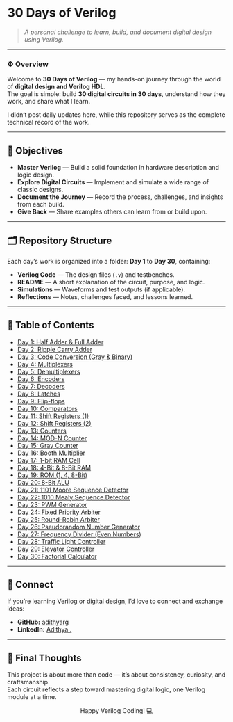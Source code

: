# **30 Days of Verilog**

> *A personal challenge to learn, build, and document digital design using Verilog.*

---

### ⚙️ Overview

Welcome to **30 Days of Verilog** — my hands-on journey through the world of **digital design and Verilog HDL**.  
The goal is simple: build **30 digital circuits in 30 days**, understand how they work, and share what I learn.

I didn’t post daily updates here, while this repository serves as the complete technical record of the work.

---

## 🎯 Objectives

- **Master Verilog** — Build a solid foundation in hardware description and logic design.  
- **Explore Digital Circuits** — Implement and simulate a wide range of classic designs.  
- **Document the Journey** — Record the process, challenges, and insights from each build.  
- **Give Back** — Share examples others can learn from or build upon.

---

## 🗂️ Repository Structure

Each day’s work is organized into a folder: **Day 1** to **Day 30**, containing:

- **Verilog Code** — The design files (`.v`) and testbenches.  
- **README** — A short explanation of the circuit, purpose, and logic.  
- **Simulations** — Waveforms and test outputs (if applicable).  
- **Reflections** — Notes, challenges faced, and lessons learned.

---

## 📘 Table of Contents

- [Day 1: Half Adder & Full Adder](./Day1)  
- [Day 2: Ripple Carry Adder](./Day2)  
- [Day 3: Code Conversion (Gray & Binary)](./Day3)  
- [Day 4: Multiplexers](./Day4)  
- [Day 5: Demultiplexers](./Day5)  
- [Day 6: Encoders](./Day6)  
- [Day 7: Decoders](./Day7)  
- [Day 8: Latches](./Day8)  
- [Day 9: Flip-flops](./Day9)  
- [Day 10: Comparators](./Day_10)  
- [Day 11: Shift Registers (1)](./Day_11)  
- [Day 12: Shift Registers (2)](./Day_12)  
- [Day 13: Counters](./Day_13)  
- [Day 14: MOD-N Counter](./Day_14)  
- [Day 15: Gray Counter](./Day_15)  
- [Day 16: Booth Multiplier](./Day_16)  
- [Day 17: 1-bit RAM Cell](./Day_17)  
- [Day 18: 4-Bit & 8-Bit RAM](./Day_18)  
- [Day 19: ROM (1, 4, 8-Bit)](./Day_19)  
- [Day 20: 8-Bit ALU](./Day_20)  
- [Day 21: 1101 Moore Sequence Detector](./Day_21)  
- [Day 22: 1010 Mealy Sequence Detector](./Day_22)  
- [Day 23: PWM Generator](./Day_23)  
- [Day 24: Fixed Priority Arbiter](./Day_24)  
- [Day 25: Round-Robin Arbiter](./Day_25)  
- [Day 26: Pseudorandom Number Generator](./Day_26)  
- [Day 27: Frequency Divider (Even Numbers)](./Day_27)  
- [Day 28: Traffic Light Controller](./Day_28)  
- [Day 29: Elevator Controller](./Day_29)  
- [Day 30: Factorial Calculator](./Day_30)

---

## 🤝 Connect

If you’re learning Verilog or digital design, I’d love to connect and exchange ideas:  
- **GitHub:** [adithyarg](https://github.com/adithyarg)  
- **LinkedIn:** [Adithya .](https://www.linkedin.com/in/adithyarg)  

---

## 🧩 Final Thoughts

This project is about more than code — it’s about consistency, curiosity, and craftsmanship.  
Each circuit reflects a step toward mastering digital logic, one Verilog module at a time.

<p align="center">
  Happy Verilog Coding! 💻
</p>
